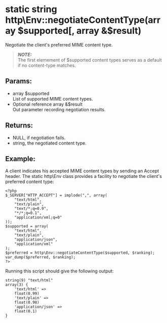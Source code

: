 # static string http\Env::negotiateContentType(array $supported[, array &$result)

Negotiate the client's preferred MIME content type.

> ***NOTE:***  
> The first elemement of $supported content types serves as a default if no content-type matches.

## Params:

* array $supported  
  List of supported MIME content types.
* Optional reference array &$result  
  Out parameter recording negotiation results.
  
## Returns:

* NULL, if negotiation fails.
* string, the negotiated content type.

## Example:

A client indicates his accepted MIME content types by sending an Accept
header. The static http\Env class provides a facility to negotiate the
client's preferred content type:

    <?php
    $_SERVER["HTTP_ACCEPT"] = implode(",", array(
        "text/html",
        "text/plain",
        "text/*;q=0.9",
        "*/*;q=0.1",
        "application/xml;q=0"
    ));
    $supported = array(
        "text/html", 
        "text/plain",
        "application/json", 
        "application/xml"
    );
    $preferred = http\Env::negotiateContentType($supported, $ranking);
    var_dump($preferred, $ranking);
    ?>

Running this script should give the following output:

    string(9) "text/html"
    array(3) {
        'text/html' =>
        float(0.99)
        'text/plain' =>
        float(0.98)
        'application/json' =>
        float(0.1)
    }



